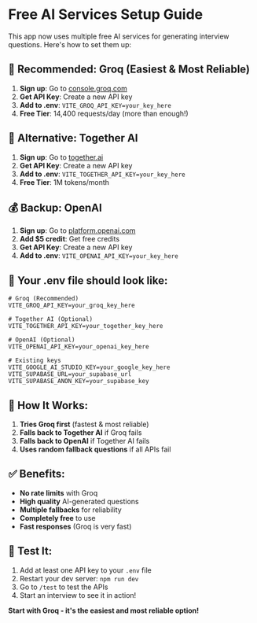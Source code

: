 # Free AI Services Setup Guide

This app now uses multiple free AI services for generating interview questions. Here's how to set them up:

## 🚀 **Recommended: Groq (Easiest & Most Reliable)**

1. **Sign up**: Go to [console.groq.com](https://console.groq.com)
2. **Get API Key**: Create a new API key
3. **Add to .env**: `VITE_GROQ_API_KEY=your_key_here`
4. **Free Tier**: 14,400 requests/day (more than enough!)

## 🔄 **Alternative: Together AI**

1. **Sign up**: Go to [together.ai](https://together.ai)
2. **Get API Key**: Create a new API key
3. **Add to .env**: `VITE_TOGETHER_API_KEY=your_key_here`
4. **Free Tier**: 1M tokens/month

## 💰 **Backup: OpenAI**

1. **Sign up**: Go to [platform.openai.com](https://platform.openai.com)
2. **Add $5 credit**: Get free credits
3. **Get API Key**: Create a new API key
4. **Add to .env**: `VITE_OPENAI_API_KEY=your_key_here`

## 📝 **Your .env file should look like:**

```env
# Groq (Recommended)
VITE_GROQ_API_KEY=your_groq_key_here

# Together AI (Optional)
VITE_TOGETHER_API_KEY=your_together_key_here

# OpenAI (Optional)
VITE_OPENAI_API_KEY=your_openai_key_here

# Existing keys
VITE_GOOGLE_AI_STUDIO_KEY=your_google_key_here
VITE_SUPABASE_URL=your_supabase_url
VITE_SUPABASE_ANON_KEY=your_supabase_key
```

## 🎯 **How It Works:**

1. **Tries Groq first** (fastest & most reliable)
2. **Falls back to Together AI** if Groq fails
3. **Falls back to OpenAI** if Together AI fails
4. **Uses random fallback questions** if all APIs fail

## ✅ **Benefits:**

- **No rate limits** with Groq
- **High quality** AI-generated questions
- **Multiple fallbacks** for reliability
- **Completely free** to use
- **Fast responses** (Groq is very fast)

## 🧪 **Test It:**

1. Add at least one API key to your `.env` file
2. Restart your dev server: `npm run dev`
3. Go to `/test` to test the APIs
4. Start an interview to see it in action!

**Start with Groq - it's the easiest and most reliable option!**
